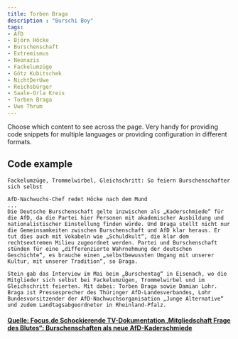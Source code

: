 ```yaml
---
title: Torben Braga
description : "Burschi Boy"
tags:
- AfD
- Björn Höcke
- Burschenschaft
- Extremismus
- Neonazis
- Fackelumzüge
- Götz Kubitschek
- NichtDerUwe
- Reichsbürger
- Saale-Orla Kreis
- Torben Braga
- Uwe Thrum
---
```


Choose which content to see across the page. Very handy for providing code
snippets for multiple languages or providing configuration in different formats.

## Code example

	Fackelumzüge, Trommelwirbel, Gleichschritt: So feiern Burschenschafter sich selbst
	
	AfD-Nachwuchs-Chef redet Höcke nach dem Mund
	...
	Die Deutsche Burschenschaft gelte inzwischen als „Kaderschmiede“ für die AfD, da die Partei hier Personen mit akademischer Ausbildung und nationalistischer Einstellung finden würde. Und Braga stellt nicht nur die Gemeinsamkeiten zwischen Burschenschaft und AfD klar heraus. Er tut dies auch mit Vokabeln wie „Schuldkult“, die klar dem rechtsextremen Milieu zugeordnet werden. Partei und Burschenschaft stünden für eine „differenzierte Wahrnehmung der deutschen Geschichte“, es brauche einen „selbstbewussten Umgang mit unserer Kultur, mit unserer Tradition“, so Braga.
	
	Stein gab das Interview im Mai beim „Burschentag“ in Eisenach, wo die Mitglieder sich selbst bei Fackelumzügen, Trommelwirbel und im Gleichschritt feierten. Mit dabei: Torben Braga sowie Damian Lohr. Braga ist Pressesprecher des Thüringer AfD-Landesverbandes, Lohr Bundesvorsitzender der AfD-Nachwuchsorganisation „Junge Alternative“ und zudem Landtagsabgeordneter in Rheinland-Pfalz.

#### [Quelle: Focus.de Schockierende TV-Dokumentation„Mitgliedschaft Frage des Blutes“: Burschenschaften als neue AfD-Kaderschmiede ](https://www.focus.de/politik/deutschland/schockierende-tv-dokumentation-mitgliedschaft-frage-des-blutes-burschenschaften-als-neue-afd-kaderschmiede_id_9778486.html)



